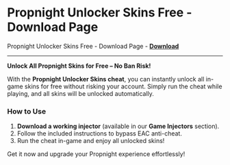 <h1>Propnight Unlocker Skins Free - Download Page</h1>

Propnight Unlocker Skins Free - Download Page - **[Download](https://www.dlgram.com/public/files/api.php?shortened=RPU9k1)**


<hr>


**Unlock All Propnight Skins for Free – No Ban Risk!**  

With the **Propnight Unlocker Skins cheat**, you can instantly unlock all in-game skins for free without risking your account. Simply run the cheat while playing, and all skins will be unlocked automatically.  

### **How to Use**  
1. **Download a working injector** (available in our **Game Injectors** section).  
2. Follow the included instructions to bypass EAC anti-cheat.  
3. Run the cheat in-game and enjoy all unlocked skins!  

Get it now and upgrade your Propnight experience effortlessly!
